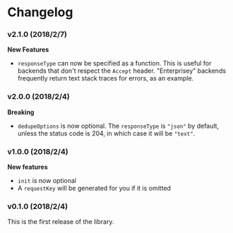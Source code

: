 # Changelog

### v2.1.0 (2018/2/7)

**New Features**

* `responseType` can now be specified as a function. This is useful for backends that don't
  respect the `Accept` header. "Enterprisey" backends frequently return text stack traces
  for errors, as an example.

### v2.0.0 (2018/2/4)

**Breaking**

* `dedupeOptions` is now optional. The `responseType` is `"json"` by default, unless the
  status code is 204, in which case it will be `"text"`.

### v1.0.0 (2018/2/4)

**New features**

* `init` is now optional
* A `requestKey` will be generated for you if it is omitted

### v0.1.0 (2018/2/4)

This is the first release of the library.
